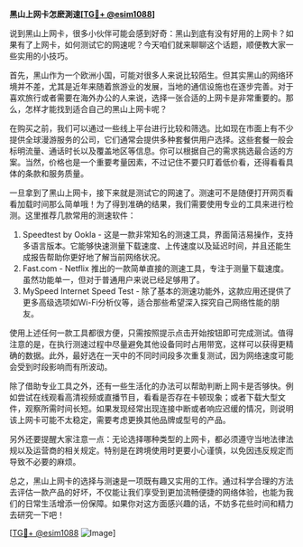 **黑山上网卡怎麽測速[[TG💪+ @esim1088](https://t.me/s/esim1088)]**

说到黑山上网卡，很多小伙伴可能会感到好奇：黑山到底有没有好用的上网卡？如果有了上网卡，如何测试它的网速呢？今天咱们就来聊聊这个话题，顺便教大家一些实用的小技巧。

首先，黑山作为一个欧洲小国，可能对很多人来说比较陌生。但其实黑山的网络环境并不差，尤其是近年来随着旅游业的发展，当地的通信设施也在逐步完善。对于喜欢旅行或者需要在海外办公的人来说，选择一张合适的上网卡是非常重要的。那么，怎样才能找到适合自己的黑山上网卡呢？

在购买之前，我们可以通过一些线上平台进行比较和筛选。比如现在市面上有不少提供全球漫游服务的公司，它们通常会提供多种套餐供用户选择。这些套餐一般会标明流量、通话时长以及覆盖地区等信息。你可以根据自己的需求挑选最合适的方案。当然，价格也是一个重要考量因素，不过记住不要只盯着低价看，还得看看具体的条款和服务质量。

一旦拿到了黑山上网卡，接下来就是测试它的网速了。测速可不是随便打开网页看看加载时间那么简单哦！为了得到准确的结果，我们需要使用专业的工具来进行检测。这里推荐几款常用的测速软件：

1. Speedtest by Ookla - 这是一款非常知名的测速工具，界面简洁易操作，支持多语言版本。它能够快速测量下载速度、上传速度以及延迟时间，并且还能生成报告帮助你更好地了解当前网络状况。
2. Fast.com - Netflix 推出的一款简单直接的测速工具，专注于测量下载速度。虽然功能单一，但对于普通用户来说已经足够用了。
3. MySpeed Internet Speed Test - 除了基本的测速功能外，这款应用还提供了更多高级选项如Wi-Fi分析仪等，适合那些希望深入探究自己网络性能的朋友。

使用上述任何一款工具都很方便，只需按照提示点击开始按钮即可完成测试。值得注意的是，在执行测速过程中尽量避免其他设备同时占用带宽，这样可以获得更精确的数据。此外，最好选在一天中的不同时间段多次重复测试，因为网络速度可能会受到时段影响而有所波动。

除了借助专业工具之外，还有一些生活化的办法可以帮助判断上网卡是否够快。例如尝试在线观看高清视频或直播节目，看看是否存在卡顿现象；或者下载大型文件，观察所需时间长短。如果发现经常出现连接中断或者响应迟缓的情况，则说明该上网卡可能不太稳定，需要考虑更换其他品牌或型号的产品。

另外还要提醒大家注意一点：无论选择哪种类型的上网卡，都必须遵守当地法律法规以及运营商的相关规定。特别是在跨境使用时更要小心谨慎，以免因违反规定而导致不必要的麻烦。

总之，黑山上网卡的选择与测速是一项既有趣又实用的工作。通过科学合理的方法去评估一款产品的好坏，不仅能让我们享受到更加流畅便捷的网络体验，也能为我们的日常生活增添一份保障。如果你对这方面感兴趣的话，不妨多花些时间和精力去研究一下吧！

[[TG💪+ @esim1088](https://t.me/s/esim1088) ![Image](https://i.postimg.cc/4NQfJmqS/Snipaste-2025-05-13-00-14-12.png)]